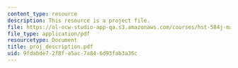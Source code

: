 ```yaml
---
content_type: resource
description: This resource is a project file.
file: https://ol-ocw-studio-app-qa.s3.amazonaws.com/courses/hst-584j-magnetic-resonance-analytic-biochemical-and-imaging-techniques-spring-2006/9fdabde72f8fa5ac7a846d93fab3a36c_proj_description.pdf
file_type: application/pdf
resourcetype: Document
title: proj_description.pdf
uid: 9fdabde7-2f8f-a5ac-7a84-6d93fab3a36c
---
```

